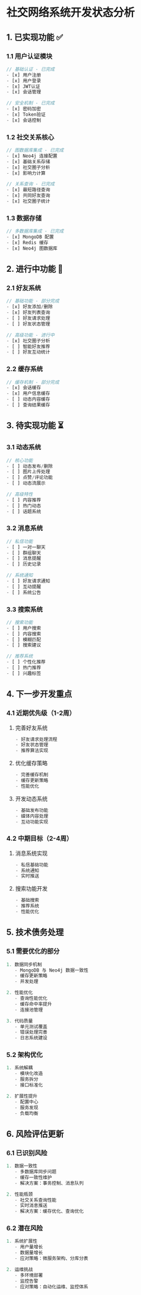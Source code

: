 # 社交网络系统开发状态分析

## 1. 已实现功能 ✅

### 1.1 用户认证模块
```javascript
// 基础认证 - 已完成
- [x] 用户注册
- [x] 用户登录
- [x] JWT认证
- [x] 会话管理

// 安全机制 - 已完成
- [x] 密码加密
- [x] Token验证
- [x] 会话控制
```

### 1.2 社交关系核心
```javascript
// 图数据库集成 - 已完成
- [x] Neo4j 连接配置
- [x] 基础关系存储
- [x] 社交圈子分析
- [x] 影响力计算

// 关系查询 - 已完成
- [x] 最短路径查询
- [x] 共同好友查询
- [x] 社交圈子统计
```

### 1.3 数据存储
```javascript
// 多数据库集成 - 已完成
- [x] MongoDB 配置
- [x] Redis 缓存
- [x] Neo4j 图数据库
```

## 2. 进行中功能 🚧

### 2.1 好友系统
```javascript
// 基础功能 - 部分完成
- [x] 好友添加/删除
- [x] 好友列表查询
- [ ] 好友请求处理
- [ ] 好友状态管理

// 高级功能 - 进行中
- [x] 社交圈子分析
- [ ] 智能好友推荐
- [ ] 好友互动统计
```

### 2.2 缓存系统
```javascript
// 缓存机制 - 部分完成
- [x] 会话缓存
- [x] 用户信息缓存
- [ ] 动态内容缓存
- [ ] 查询结果缓存
```

## 3. 待实现功能 ⏳

### 3.1 动态系统
```javascript
// 核心功能
- [ ] 动态发布/删除
- [ ] 图片上传处理
- [ ] 点赞/评论功能
- [ ] 动态流展示

// 高级特性
- [ ] 内容推荐
- [ ] 热门动态
- [ ] 话题系统
```

### 3.2 消息系统
```javascript
// 私信功能
- [ ] 一对一聊天
- [ ] 群组聊天
- [ ] 消息提醒
- [ ] 历史记录

// 系统通知
- [ ] 好友请求通知
- [ ] 互动提醒
- [ ] 系统公告
```

### 3.3 搜索系统
```javascript
// 搜索功能
- [ ] 用户搜索
- [ ] 内容搜索
- [ ] 模糊匹配
- [ ] 搜索建议

// 推荐系统
- [ ] 个性化推荐
- [ ] 热门推荐
- [ ] 兴趣标签
```

## 4. 下一步开发重点

### 4.1 近期优先级（1-2周）
1. 完善好友系统
   ```javascript
   - 好友请求处理流程
   - 好友状态管理
   - 推荐算法实现
   ```

2. 优化缓存策略
   ```javascript
   - 完善缓存机制
   - 缓存更新策略
   - 性能优化
   ```

3. 开发动态系统
   ```javascript
   - 基础发布功能
   - 媒体内容处理
   - 互动功能实现
   ```

### 4.2 中期目标（2-4周）
1. 消息系统实现
   ```javascript
   - 私信基础功能
   - 系统通知
   - 实时推送
   ```

2. 搜索功能开发
   ```javascript
   - 基础搜索
   - 推荐系统
   - 性能优化
   ```

## 5. 技术债务处理

### 5.1 需要优化的部分
```javascript
1. 数据同步机制
   - MongoDB 与 Neo4j 数据一致性
   - 缓存更新策略
   - 并发处理

2. 性能优化
   - 查询性能优化
   - 缓存命中率提升
   - 连接池管理

3. 代码质量
   - 单元测试覆盖
   - 错误处理完善
   - 日志系统建设
```

### 5.2 架构优化
```javascript
1. 系统解耦
   - 模块化改造
   - 服务拆分
   - 接口标准化

2. 扩展性提升
   - 配置中心
   - 服务发现
   - 负载均衡
```

## 6. 风险评估更新

### 6.1 已识别风险
```javascript
1. 数据一致性
   - 多数据库同步问题
   - 缓存一致性维护
   - 解决方案：事务控制、消息队列

2. 性能瓶颈
   - 社交关系查询性能
   - 实时消息推送
   - 解决方案：缓存优化、查询优化
```

### 6.2 潜在风险
```javascript
1. 系统扩展性
   - 用户量增长
   - 数据量增长
   - 应对策略：微服务架构、分库分表

2. 运维挑战
   - 多环境部署
   - 监控告警
   - 应对策略：自动化运维、监控体系
```